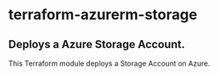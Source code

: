 # terraform-azurerm-storage

## Deploys a Azure Storage Account.

This Terraform module deploys a Storage Account on Azure.
